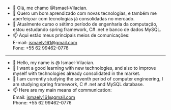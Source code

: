 - 👋 Olá, me chamo @Ismael-Vilacian.
- 👀 Quero um bom aprendizado com novas tecnologias, e também me aperfeiçoar com tecnologias já consolidadas no mercado.
- 🌱 Atualmente curso o sétimo período de engenharia da computação, estou estudando spring framework, C# .net e banco de dados MySQL.
- 📫 Aqui estão meus principais meios de comunicações: <br />
  E-mail: ismaelv161@gmail.com<br />
  Fone: +55 62 99462-0776<br />
  
----

- 👋 Hello, my name is @ Ismael-Vilacian.
- 👀 I want a good learning with new technologies, and also to improve myself with technologies already consolidated in the market.
- 🌱 I am currently studying the seventh period of computer engineering, I am studying spring framework, C # .net and MySQL database.
- 📫 Here are my main means of communication: <br />
  Email: ismaelv161@gmail.com <br />
  Phone: +55 62 99462-0776 <br />
